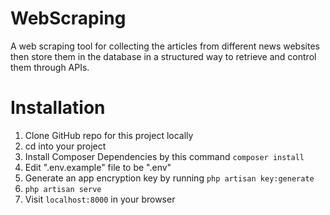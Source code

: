 # WebScraping
A web scraping tool for collecting the articles from different news websites then store them in the database in a structured way to retrieve and control them through APIs.


# Installation

1. Clone GitHub repo for this project locally
2. cd into your project
3. Install Composer Dependencies by this command `composer install`
4. Edit ".env.example" file to be ".env"
5. Generate an app encryption key by running `php artisan key:generate`
8. `php artisan serve`
9. Visit `localhost:8000` in your browser
